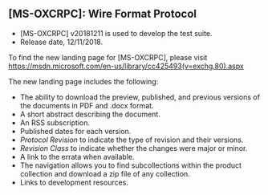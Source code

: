 ## [MS-OXCRPC]: Wire Format Protocol
- [MS-OXCRPC] v20181211 is used to develop the test suite. 
- Release date, 12/11/2018.

To find the new landing page for [MS-OXCRPC], please visit https://msdn.microsoft.com/en-us/library/cc425493(v=exchg.80).aspx

The new landing page includes the following:
- The ability to download the preview, published, and previous versions of the documents in PDF and .docx format.
- A short abstract describing the document.
- An RSS subscription.
- Published dates for each version.
- *Protocol Revision* to indicate the type of revision and their versions.
- *Revision Class* to indicate whether the changes were major or minor.
- A link to the errata when available.
- The navigation allows you to find subcollections within the product collection and download a zip file of any collection.
- Links to development resources.